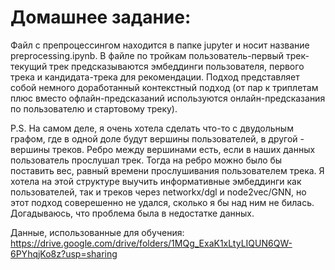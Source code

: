 # Домашнее задание:

Файл с препроцессингом находится в папке jupyter и носит название preprocessing.ipynb. В файле по тройкам пользователь-первый трек-текущий трек предсказываются эмбеддинги пользователя, первого трека и кандидата-трека для рекомендации. Подход представляет собой немного доработанный контекстный подход (от пар к триплетам плюс вместо офлайн-предсказаний используются онлайн-предсказания по пользователю и стартовому треку).

P.S. На самом деле, я очень хотела сделать что-то с двудольным графом, где в одной доле будут вершины пользователей, в другой - вершины треков. Ребро между вершинами есть, если в наших данных пользователь прослушал трек. Тогда на ребро можно было бы поставить вес, равный времени прослушивания пользователем трека. Я хотела на этой структуре выучить информативные эмбеддинги как пользователей, так и треков через networkx/dgl и node2vec/GNN, но этот подход соверешенно не удался, сколько я бы над ним не билась. Догадываюсь, что проблема была в недостатке данных. 

Данные, использованные для обучения: https://drive.google.com/drive/folders/1MQg_ExaK1xLtyLIQUN6QW-6PYhqjKo8z?usp=sharing
